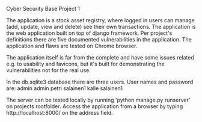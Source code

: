 Cyber Security Base Project 1

The application is a stock asset registry, where logged in users can manage (add, update, view and delete) see their own transactions. The application is the web application built on top of django framework. Per project's definitions there are five documented vulnerabilities in the application. The application and flaws are tested on Chrome browser.

The application itself is far from the complete and have some issues related e.g. to usability and favicons, but it's built for demonstrating the vulnerabilities not for the real use.

In the db.sqlite3 database there are three users. User names and password are:
admin   admin
petri   salainen1
kalle   salainen1

The server can be tested locally by running 'python manage.py runserver' on projects rootfolder.
Access the application from a browser by typing http://localhost:8000/ on the address field.